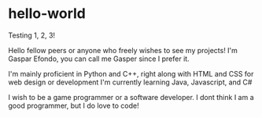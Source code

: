 # hello-world
Testing 1, 2, 3!


Hello fellow peers or anyone who freely wishes to see my projects!
I'm Gaspar Efondo, you can call me Gasper since I prefer it.

I'm mainly proficient in Python and C++, right along with HTML and CSS for web design or development
I'm currently learning Java, Javascript, and C#

I wish to be a game programmer or a software developer. 
I dont think I am a good programmer, but I do love to code!
